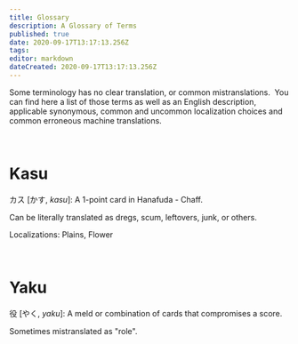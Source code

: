 ```yaml
---
title: Glossary
description: A Glossary of Terms
published: true
date: 2020-09-17T13:17:13.256Z
tags: 
editor: markdown
dateCreated: 2020-09-17T13:17:13.256Z
---
```


<p>Some terminology has no clear translation, or common mistranslations. &nbsp;You can find here a list of those terms as well as an English description, applicable synonymous, common and uncommon localization choices and common erroneous machine translations.</p>
<p>&nbsp;</p>
<h1>Kasu&nbsp;</h1>
<p>カス [かす, <i>kasu</i>]: A 1-point card in Hanafuda - Chaff.&nbsp;</p>
<p>Can be literally translated as dregs, scum, leftovers, junk, or others.</p>
<p>Localizations: Plains, Flower</p>
<p>&nbsp;</p>
<h1>Yaku</h1>
<p>役 [やく, <i>yaku</i>]: A meld or combination of cards that compromises a score.&nbsp;</p>
<p>Sometimes mistranslated as "role".</p>